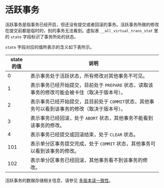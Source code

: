 # 活跃事务

活跃事务是指事务已经开启，但还没有提交或者回滚的事务。活跃事务所做的修改在提交前都是临时的，别的事务无法看到。虚拟表 `__all_virtual_trans_stat` 里的 `state` 字段标识了事务所处的状态。

`state` 字段对应的值所表示的含义如下表所示。

| state 的值 |                          说明                          |
|----------|------------------------------------------------------|
| 0        | 表示事务处于活跃状态，所有修改对其他事务不可见。                             |
| 1        | 表示事务已经开始提交，目前处于 `PREPARE` 状态，读取该事务的修改可能会被卡住（取决于版本号）。 |
| 2        | 表示事务已经开始提交，且目前处于 `COMMIT`状态，其他事务可以看到该事务的修改（取决于版本号）。 |
| 3        | 表示事务已经回滚，处于 `ABORT` 状态，其他事务不能看到该事务的修改。               |
| 4        | 表示事务已经提交或回滚结束，处于 `CLEAR` 状态。                         |
| 101      | 表示单分区事务提交完成，处于 `COMMIT` 状态，其他事务可以看到该事务的修改。           |
| 102      | 表示单分区事务已经回滚，其他事务看不到该事务的修改。                           |

活跃事务的数据存储相关信息，请参见 [多版本读一致性](../../2.transaction-concurrency-and-consistency/2.multi-version-read-consistency.md)。
